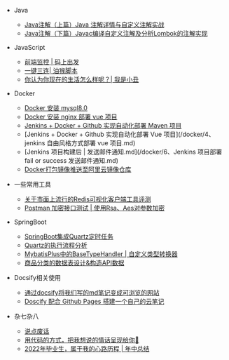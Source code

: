 <!-- _sidebar.md -->

* Java
  - [Java注解（上篇）Java 注解详情与自定义注解实战](java/1、Java注解详解（上篇）.md)
  - [Java注解（下篇）Javac编译自定义注解及分析Lombok的注解实现](java/2、Java注解详解（下篇）.md)

* JavaScript
  - [前端监控 | 码上出发](/javascript/前端监控/1、前端监控-码上出发.md)
  - [一键三连| 油猴脚本](/javascript/前端监控/3、一键三连脚本的编写.md)
  - [你认为你现在的生活怎么样呢？| 我是小丑](/javascript/前端监控/4、选择评价.md)
* Docker 
  - [Docker 安装 mysql8.0](/docker/1、docker安装mysql8.md)
  - [Docker 安装 nginx 部署 vue 项目](/docker/2、docker-安装-nginx-部署-vue-项目.md)
  - [Jenkins + Docker + Github 实现自动化部署 Maven 项目](/docker/3、Jenkins+Docker+Github实现自动化部署Maven项目.md)
  - [Jenkins + Docker + Github 实现自动化部署 Vue 项目](/docker/4、jenkins 自由风格方式部署 vue 项目.md)
  - [Jenkins 项目构建后 | 发送邮件通知.md](/docker/6、Jenkins 项目部署 fail or success 发送邮件通知.md)
  - [Docker打包镜像推送至阿里云镜像仓库](/docker/8、Docker打包镜像推送至阿里云镜像仓库.md)
* 一些常用工具
  - [关于市面上流行的Redis可视化客户端工具评测](/redis/1、Redis客户端连接工具推文.md)
  - [Postman 加密接口测试 | 使用Rsa、Aes对参数加密](/postman/1、Postman将请求参数加密.md)
* SpringBoot
  - [SpringBoot集成Quartz定时任务](/springboot/1、SpringBoot集成Quartz定时任务.md)
  - [Quartz的执行流程分析](/springboot/14、Quartz的执行流程.md)
  - [MybatisPlus中的BaseTypeHandler | 自定义类型转换器](/springboot/13、MybatisPlus中的BaseTypeHandler.md)
  - [商品分类的数据表设计&构造API数据](/springboot/8、三级分类的数据表设计和构造API数据.md)

* Docsify相关使用
  * [通过docsify将我们写的md笔记变成可浏览的网站](/mix/通过docsify将我们写的md笔记变成可浏览的网站.md) <!--注意这里是相对路径-->
  * [Doscify 配合 Github Pages 搭建一个自己的云笔记](/mix/Doscify配合Github-Pages搭建一个自己的云笔记.md)

- 杂七杂八

  - [说点废话](/mix/说点废话.md) <!--注意这里是相对路径-->
  - [用代码的方式，把我想说的情话呈现给你💌](/mix/关于隐晦的表达我爱你.md)
  - [2022年毕业生，属于我的心路历程 | 年中总结](/mix/掘金征文-年中总结.md)
  
  
